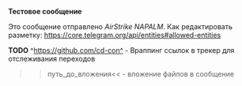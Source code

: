 **Тестовое сообщение**

Это сообщение отправлено <i>AirStrike NAPALM</i>.
Как редактировать разметку: https://core.telegram.org/api/entities#allowed-entities

**TODO**
^https://github.com/cd-con^ - Враппинг ссылок в трекер для отслеживания переходов
>>путь_до_вложения<< - вложение файлов в сообщение